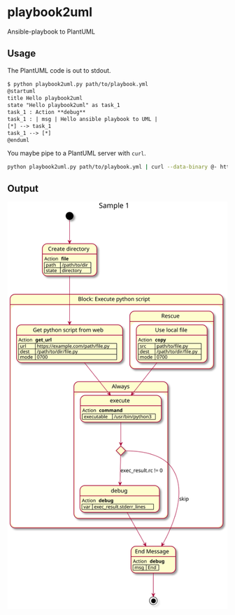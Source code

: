 # playbook2uml
Ansible-playbook to PlantUML

## Usage

The PlantUML code is out to stdout.
```console
$ python playbook2uml.py path/to/playbook.yml
@startuml
title Hello playbook2uml
state "Hello playbook2uml" as task_1
task_1 : Action **debug**
task_1 : | msg | Hello ansible playbook to UML |
[*] --> task_1
task_1 --> [*]
@enduml
```

You maybe pipe to a PlantUML server with `curl`.
```sh
python playbook2uml.py path/to/playbook.yml | curl --data-binary @- http://plantuml-server.example.com/svg/ -o - > path/to/foo.svg
```

## Output

![plantuml svg](docs/img/sample_1.svg)
